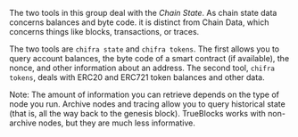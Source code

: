 <!-- markdownlint-disable MD033 MD036 MD041 -->
The two tools in this group deal with the _Chain State_. As chain state data concerns balances and byte code. it is distinct
from Chain Data, which concerns things like blocks, transactions, or traces.

The two tools are `chifra state` and `chifra tokens`. The first allows you to query account balances, the byte code of a smart
contract (if available), the nonce, and other information about an address. The second tool, `chifra tokens`, deals with ERC20
and ERC721 token balances and other data.

Note: The amount of information you can retrieve depends on the type of node you run. Archive nodes and tracing allow
you to query historical state (that is, all the way back to the genesis block). TrueBlocks works with non-archive nodes, but
they are much less informative.